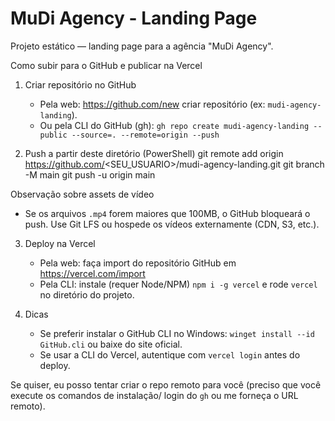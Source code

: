 MuDi Agency - Landing Page
==========================

Projeto estático — landing page para a agência "MuDi Agency".

Como subir para o GitHub e publicar na Vercel

1) Criar repositório no GitHub
   - Pela web: https://github.com/new criar repositório (ex: `mudi-agency-landing`).
   - Ou pela CLI do GitHub (gh): `gh repo create mudi-agency-landing --public --source=. --remote=origin --push`

2) Push a partir deste diretório (PowerShell)
   git remote add origin https://github.com/<SEU_USUARIO>/mudi-agency-landing.git
   git branch -M main
   git push -u origin main

Observação sobre assets de vídeo
 - Se os arquivos `.mp4` forem maiores que 100MB, o GitHub bloqueará o push. Use Git LFS ou hospede os vídeos externamente (CDN, S3, etc.).

3) Deploy na Vercel
   - Pela web: faça import do repositório GitHub em https://vercel.com/import
   - Pela CLI: instale (requer Node/NPM) `npm i -g vercel` e rode `vercel` no diretório do projeto.

4) Dicas
   - Se preferir instalar o GitHub CLI no Windows: `winget install --id GitHub.cli` ou baixe do site oficial.
   - Se usar a CLI do Vercel, autentique com `vercel login` antes do deploy.

Se quiser, eu posso tentar criar o repo remoto para você (preciso que você execute os comandos de instalação/ login do `gh` ou me forneça o URL remoto).
